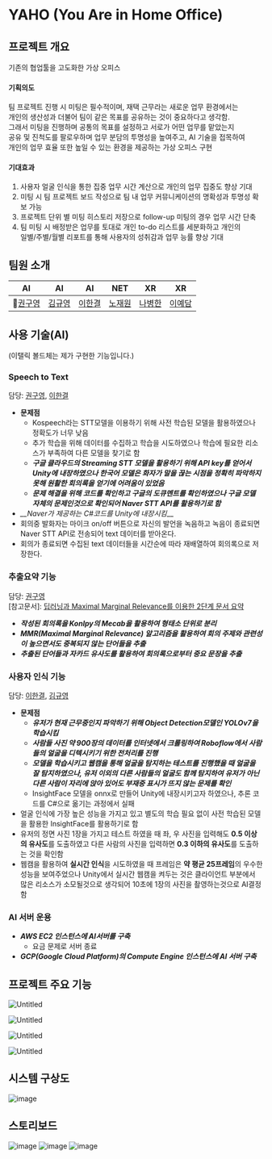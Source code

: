 # YAHO (You Are in Home Office)
## 프로젝트 개요
기존의 협업툴을 고도화한 가상 오피스
#### __기획의도__  
팀 프로젝트 진행 시 미팅은 필수적이며, 재택 근무라는 새로운 업무 환경에서는  
개인의 생산성과 더불어 팀이 같은 목표를 공유하는 것이 중요하다고 생각함.  
그래서 미팅을 진행하며 공통의 목표를 설정하고 서로가 어떤 업무를 맡았는지  
공유 및 진척도를 팔로우하며 업무 분담의 투명성을 높여주고, AI 기술을 접목하여  
개인의 업무 효율 또한 높일 수 있는 환경을 제공하는 가상 오피스 구현  
#### __기대효과__  
 1. 사용자 얼굴 인식을 통한 집중 업무 시간 계산으로 개인의 업무 집중도 향상 기대
 2. 미팅 시 팀 프로젝트 보드 작성으로 팀 내 업무 커뮤니케이션의 명확성과 투명성 확보 가능
 3. 프로젝트 단위 별 미팅 히스토리 저장으로 follow-up 미팅의 경우 업무 시간 단축
 4. 팀 미팅 시 배정받은 업무를 토대로 개인 to-do 리스트를 세분화하고 개인의  
일별/주별/월별 리포트를 통해 사용자의 성취감과 업무 능률 향상 기대  
## 팀원 소개  
|AI|AI|AI|NET|XR|XR|
| :---: | :---: | :---: | :---: | :---: | :---: |
|👑[권구영](https://github.com/kgy94329)|[김규영](https://github.com/qyeongkim)|[이한결](https://github.com/AIHanGyeol)|[노재원](https://github.com/NJWonE)|[나병한](https://github.com/svcbn)|[이예담](https://github.com/yelee12)|
## 사용 기술(AI)
(이탤릭 볼드체는 제가 구현한 기능입니다.)

### Speech to Text
담당: [권구영](https://github.com/kgy94329), [이한결](https://github.com/AIHanGyeol)  
- ************문제점************
    - Kospeech라는 STT모델을 이용하기 위해 사전 학습된 모델을 활용하였으나 정확도가 너무 낮음
    - 추가 학습을 위해 데이터를 수집하고 학습을 시도하였으나 학습에 필요한 리소스가 부족하여 다른 모델을 찾기로 함
    - __*구글 클라우드의 Streaming STT 모델을 활용하기 위해 API key를 얻어서 Unity에 내장하였으나 한국어 모델은 화자가 말을 끊는 시점을 정확히 파악하지 못해 원활한 회의록을 얻기에 어려움이 있었음*__
    - __*문제 해결을 위해 코드를 확인하고 구글의 도큐멘트를 확인하였으나 구글 모델 자체의 문제인것으로 확인되어 Naver STT API를 활용하기로 함*__
- *__Naver가 제공하는 C#코드를 Unity에 내장시킴*__
- 회의중 발화자는 마이크 on/off 버튼으로 자신의 발언을 녹음하고 녹음이 종료되면 Naver STT API로 전송되어 text 데이터를 받아온다.
- 회의가 종료되면 수집된 text 데이터들을 시간순에 따라 재배열하여 회의록으로 저장한다.

### 추출요약 기능
담당: [권구영](https://github.com/kgy94329)  
[참고문서]: [딥러닝과 Maximal Marginal Relevance를 이용한 2단계 문서 요약](http://koreascience.or.kr/article/CFKO201930060772845.pdf)  
- __*작성된 회의록을 Konlpy의 Mecab을 활용하여 형태소 단위로 분리*__
- __*MMR(Maximal Marginal Relevance) 알고리즘을 활용하여 회의 주제와 관련성이 높으면서도 중복되지 않는 단어들을 추출*__
- __*추출된 단어들과 자카드 유사도를 활용하여 회의록으로부터 중요 문장을 추출*__

### 사용자 인식 기능
담당: [이한결](https://github.com/AIHanGyeol), [김규영](https://github.com/qyeongkim)  
- **문제점**
    - __*유저가 현재 근무중인지 파악하기 위해 Object Detection모델인 YOLOv7을 학습시킴*__
    - __*사람들 사진 약 900장의 데이터를 인터넷에서 크롤링하여 Roboflow에서 사람들의 얼굴을 디텍시키기 위한 전처리를 진행*__
    - __*모델을 학습시키고 웹캠을 통해 얼굴을 탐지하는 테스트를 진행했을 때 얼굴을 잘 탐지하였으나, 유저 이외의 다른 사람들의 얼굴도 함께 탐지하여 유저가 아닌 다른 사람이 자리에 앉아 있어도 부재중 표시가 뜨지 않는 문제를 확인*__
    - InsightFace 모델을 onnx로 만들어 Unity에 내장시키고자 하였으나, 추론 코드를 C#으로 옮기는 과정에서 실패
- 얼굴 인식에 가장 높은 성능을 가지고 있고 별도의 학습 필요 없이 사전 학습된 모델을 활용한 InsightFace를 활용하기로 함
- 유저의 정면 사진 1장을 가지고 테스트 하였을 때 좌, 우 사진을 입력해도 **0.5 이상의 유사도**를 도출하였고 다른 사람의 사진을 입력하면 **0.3 이하의 유사도**를 도출하는 것을 확인함
- 웹캠을 활용하여 **실시간 인식**을 시도하였을 때 프레임은 **약 평균 25프레임**의 우수한 성능을 보여주었으나 Unity에서 실시간 웹캠을 켜두는 것은 클라이언트 부분에서 많은 리소스가 소모될것으로 생각되어 10초에 1장의 사진을 촬영하는것으로 AI결정함

### AI 서버 운용
- __*AWS EC2 인스턴스에 AI서버를 구축*__
    - 요금 문제로 서버 종료
- __*GCP(Google Cloud Platform)의 Compute Engine 인스턴스에 AI 서버 구축*__


## 프로젝트 주요 기능

![Untitled](https://s3-us-west-2.amazonaws.com/secure.notion-static.com/534a92cf-c1fc-4957-8fd6-6001f107c1ad/Untitled.png)

![Untitled](https://s3-us-west-2.amazonaws.com/secure.notion-static.com/db2da2a4-4918-4581-8bd3-126e537c18fc/Untitled.png)

![Untitled](https://s3-us-west-2.amazonaws.com/secure.notion-static.com/4061c77c-28b9-4c4b-99c7-c438c459755c/Untitled.png)

![Untitled](https://s3-us-west-2.amazonaws.com/secure.notion-static.com/27869508-f91b-4640-8a46-2dc8b63b5647/Untitled.png)

## 시스템 구상도
![image](https://user-images.githubusercontent.com/58832219/205869539-147768c2-52e8-4c46-aa4f-e0c5852d8da0.png)
## 스토리보드
![image](https://user-images.githubusercontent.com/58832219/205870123-1e98cd2c-83d4-4ffa-92b2-7f0167593cbe.png)
![image](https://user-images.githubusercontent.com/58832219/205870287-84893f54-c897-49ce-aac2-6a2575ac28d0.png)
![image](https://user-images.githubusercontent.com/58832219/205870415-3c318784-b8b9-481a-98d7-45c82f88a4c5.png)
